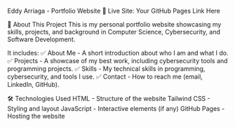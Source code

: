 Eddy Arriaga - Portfolio Website
🚀 Live Site: Your GitHub Pages Link Here

📝 About This Project
This is my personal portfolio website showcasing my skills, projects, and background in Computer Science, Cybersecurity, and Software Development.

It includes:
✅ About Me - A short introduction about who I am and what I do.
✅ Projects - A showcase of my best work, including cybersecurity tools and programming projects.
✅ Skills - My technical skills in programming, cybersecurity, and tools I use.
✅ Contact - How to reach me (email, LinkedIn, GitHub).

🛠 Technologies Used
HTML - Structure of the website
Tailwind CSS - Styling and layout
JavaScript - Interactive elements (if any)
GitHub Pages - Hosting the website